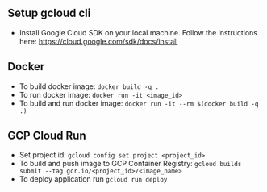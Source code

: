 ## Setup gcloud cli

- Install Google Cloud SDK on your local machine. Follow the instructions here: https://cloud.google.com/sdk/docs/install

## Docker

- To build docker image: `docker build -q .`
- To run docker image: `docker run -it <image_id>`
- To build and run docker image: `docker run -it --rm $(docker build -q .)`

## GCP Cloud Run

- Set project id: `gcloud config set project <project_id>`
- To build and push image to GCP Container Registry: `gcloud builds submit --tag gcr.io/<project_id>/<image_name>`
- To deploy application run `gcloud run deploy`
